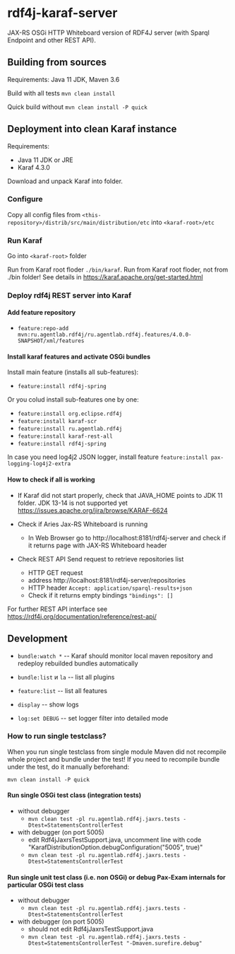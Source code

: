 # rdf4j-karaf-server

JAX-RS OSGi HTTP Whiteboard version of RDF4J server (with Sparql Endpoint and other REST API).

## Building from sources

Requirements: Java 11 JDK, Maven 3.6

Build with all tests `mvn clean install`

Quick build without `mvn clean install -P quick`

## Deployment into clean Karaf instance

Requirements:
* Java 11 JDK or JRE
* Karaf 4.3.0

Download and unpack Karaf into folder.

### Configure

Copy all config files from `<this-repository>/distrib/src/main/distribution/etc` into `<karaf-root>/etc`

### Run Karaf

Go into `<karaf-root>` folder

Run from Karaf root floder `./bin/karaf`. Run from Karaf root floder, not from ./bin folder! See details in https://karaf.apache.org/get-started.html

### Deploy rdf4j REST server into Karaf

#### Add feature repository

* `feature:repo-add mvn:ru.agentlab.rdf4j/ru.agentlab.rdf4j.features/4.0.0-SNAPSHOT/xml/features`

#### Install karaf features and activate OSGi bundles

Install main feature (installs all sub-features):

* `feature:install rdf4j-spring`

Or you colud install sub-features one by one:

* `feature:install org.eclipse.rdf4j`
* `feature:install karaf-scr`
* `feature:install ru.agentlab.rdf4j`
* `feature:install karaf-rest-all`
* `feature:install rdf4j-spring`

In case you need log4j2 JSON logger, install feature `feature:install pax-logging-log4j2-extra`

#### How to check if all is working

* If Karaf did not start properly, check that JAVA_HOME points to JDK 11 folder. JDK 13-14 is not supported yet https://issues.apache.org/jira/browse/KARAF-6624

* Check if Aries Jax-RS Whiteboard is running
  * In Web Browser go to http://localhost:8181/rdf4j-server and check if it returns page with JAX-RS Whiteboard header
* Check REST API Send request to retrieve repositories list
  * HTTP GET request
  * address http://localhost:8181/rdf4j-server/repositories
  * HTTP header `Accept: application/sparql-results+json`
  * Check if it returns empty bindings `"bindings": []`

For further REST API interface see https://rdf4j.org/documentation/reference/rest-api/

## Development

* `bundle:watch *` -- Karaf should monitor local maven repository and redeploy rebuilded bundles automatically

* `bundle:list` и `la` -- list all plugins
* `feature:list` -- list all features

* `display` -- show logs
* `log:set DEBUG` -- set logger filter into detailed mode

### How to run single testclass?

When you run single testclass from single module Maven did not recompile whole project and bundle under the test! If you need to recompile bundle under the test, do it manually beforehand:

`mvn clean install -P quick`

#### Run single OSGi test class (integration tests)

* without debugger
  * `mvn clean test -pl ru.agentlab.rdf4j.jaxrs.tests -Dtest=StatementsControllerTest`
* with debugger (on port 5005)
  * edit Rdf4jJaxrsTestSupport.java, uncomment line with code "KarafDistributionOption.debugConfiguration("5005", true)"
  * `mvn clean test -pl ru.agentlab.rdf4j.jaxrs.tests -Dtest=StatementsControllerTest`

#### Run single unit test class (i.e. non OSGi) or debug Pax-Exam internals for particular OSGi test class

* without debugger
  * `mvn clean test -pl ru.agentlab.rdf4j.jaxrs.tests -Dtest=StatementsControllerTest`
* with debugger (on port 5005)
  * should not edit Rdf4jJaxrsTestSupport.java
  * `mvn clean test -pl ru.agentlab.rdf4j.jaxrs.tests -Dtest=StatementsControllerTest "-Dmaven.surefire.debug"`
